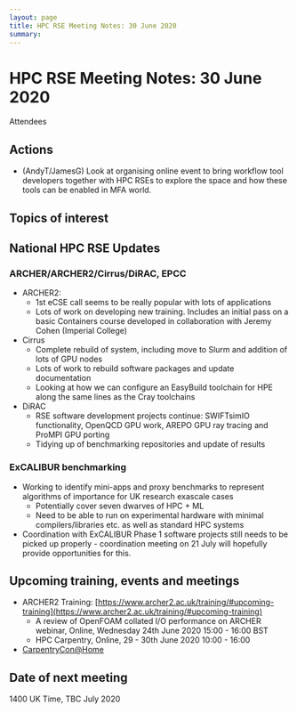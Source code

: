 ```yaml
---
layout: page
title: HPC RSE Meeting Notes: 30 June 2020
summary:
---
```


# HPC RSE Meeting Notes: 30 June 2020

 Attendees

## Actions

  - (AndyT/JamesG) Look at organising online event to bring workflow tool developers together with
    HPC RSEs to explore the space and how these tools can be enabled in MFA world.

## Topics of interest

## National HPC RSE Updates

### ARCHER/ARCHER2/Cirrus/DiRAC, EPCC

  - ARCHER2:
    - 1st eCSE call seems to be really popular with lots of applications
    - Lots of work on developing new training. Includes an initial pass on a basic Containers course developed in collaboration with Jeremy Cohen (Imperial College)
  - Cirrus
    - Complete rebuild of system, including move to Slurm and addition of lots of GPU nodes
    - Lots of work to rebuild software packages and update documentation 
    - Looking at how we can configure an EasyBuild toolchain for HPE along the same
      lines as the Cray toolchains
  - DiRAC
    - RSE software development projects continue: SWIFTsimIO functionality, OpenQCD GPU work, AREPO GPU ray tracing and ProMPI GPU porting
    - Tidying up of benchmarking repositories and update of results

### ExCALIBUR benchmarking

  - Working to identify mini-apps and proxy benchmarks to represent algorithms
    of importance for UK research exascale cases
    - Potentially cover seven dwarves of HPC + ML
    - Need to be able to run on experimental hardware with minimal compilers/libraries etc. as well as standard HPC systems
  - Coordination with ExCALIBUR Phase 1 software projects still needs to be picked
    up properly - coordination meeting on 21 July will hopefully provide opportunities
    for this.

## Upcoming training, events and meetings

  - ARCHER2 Training: [https://www.archer2.ac.uk/training/#upcoming-training](https://www.archer2.ac.uk/training/#upcoming-training)
    + A review of OpenFOAM collated I/O performance on ARCHER webinar, Online, Wednesday 24th June 2020 15:00 - 16:00 BST
    + HPC Carpentry, Online, 29 - 30th June 2020 10:00 - 16:00
  - [CarpentryCon@Home](https://carpentries.org/blog/2020/05/2020-carpentrycon-at-home-proposals/)

## Date of next meeting

1400 UK Time, TBC July 2020
